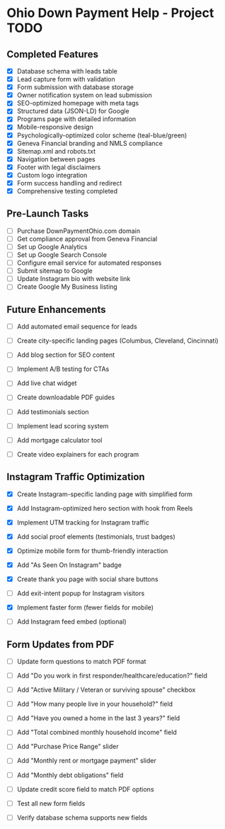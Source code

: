 # Ohio Down Payment Help - Project TODO

## Completed Features

- [x] Database schema with leads table
- [x] Lead capture form with validation
- [x] Form submission with database storage
- [x] Owner notification system on lead submission
- [x] SEO-optimized homepage with meta tags
- [x] Structured data (JSON-LD) for Google
- [x] Programs page with detailed information
- [x] Mobile-responsive design
- [x] Psychologically-optimized color scheme (teal-blue/green)
- [x] Geneva Financial branding and NMLS compliance
- [x] Sitemap.xml and robots.txt
- [x] Navigation between pages
- [x] Footer with legal disclaimers
- [x] Custom logo integration
- [x] Form success handling and redirect
- [x] Comprehensive testing completed

## Pre-Launch Tasks

- [ ] Purchase DownPaymentOhio.com domain
- [ ] Get compliance approval from Geneva Financial
- [ ] Set up Google Analytics
- [ ] Set up Google Search Console
- [ ] Configure email service for automated responses
- [ ] Submit sitemap to Google
- [ ] Update Instagram bio with website link
- [ ] Create Google My Business listing

## Future Enhancements

- [ ] Add automated email sequence for leads
- [ ] Create city-specific landing pages (Columbus, Cleveland, Cincinnati)
- [ ] Add blog section for SEO content
- [ ] Implement A/B testing for CTAs
- [ ] Add live chat widget
- [ ] Create downloadable PDF guides
- [ ] Add testimonials section
- [ ] Implement lead scoring system
- [ ] Add mortgage calculator tool
- [ ] Create video explainers for each program




## Instagram Traffic Optimization

- [x] Create Instagram-specific landing page with simplified form
- [x] Add Instagram-optimized hero section with hook from Reels
- [x] Implement UTM tracking for Instagram traffic
- [x] Add social proof elements (testimonials, trust badges)
- [x] Optimize mobile form for thumb-friendly interaction
- [x] Add "As Seen On Instagram" badge
- [x] Create thank you page with social share buttons
- [ ] Add exit-intent popup for Instagram visitors
- [x] Implement faster form (fewer fields for mobile)
- [ ] Add Instagram feed embed (optional)




## Form Updates from PDF

- [ ] Update form questions to match PDF format
- [ ] Add "Do you work in first responder/healthcare/education?" field
- [ ] Add "Active Military / Veteran or surviving spouse" checkbox
- [ ] Add "How many people live in your household?" field
- [ ] Add "Have you owned a home in the last 3 years?" field
- [ ] Add "Total combined monthly household income" field
- [ ] Add "Purchase Price Range" slider
- [ ] Add "Monthly rent or mortgage payment" slider
- [ ] Add "Monthly debt obligations" field
- [ ] Update credit score field to match PDF options
- [ ] Test all new form fields
- [ ] Verify database schema supports new fields

